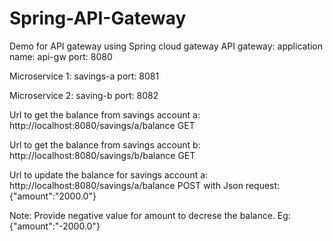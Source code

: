# Spring-API-Gateway
Demo for API gateway using Spring cloud gateway
API gateway:
application name: api-gw
port: 8080

Microservice 1: savings-a
port: 8081

Microservice 2: saving-b
port: 8082

Url to get the balance from savings account a:
http://localhost:8080/savings/a/balance   GET

Url to get the balance from savings account b:
http://localhost:8080/savings/b/balance   GET

Url to update the balance for savings account a:
http://localhost:8080/savings/a/balance   POST
with Json request:
{"amount":"2000.0"}

Note: Provide negative value for amount to decrese the balance. Eg:
{"amount":"-2000.0"}
